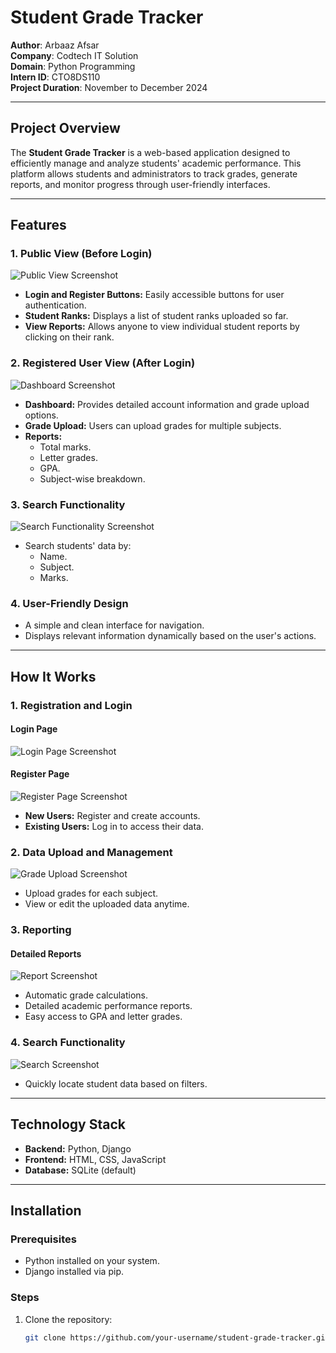 # Student Grade Tracker  

**Author**: Arbaaz Afsar  
**Company**: Codtech IT Solution  
**Domain**: Python Programming  
**Intern ID**: CTO8DS110  
**Project Duration**: November to December 2024  

---

## Project Overview  

The **Student Grade Tracker** is a web-based application designed to efficiently manage and analyze students' academic performance. This platform allows students and administrators to track grades, generate reports, and monitor progress through user-friendly interfaces.  

---

## Features  

### 1. Public View (Before Login)  

![Public View Screenshot](grade_tracker/project_screenshot/Screenshot%202024-12-29%20154619.png)

- **Login and Register Buttons:** Easily accessible buttons for user authentication.  
- **Student Ranks:** Displays a list of student ranks uploaded so far.  
- **View Reports:** Allows anyone to view individual student reports by clicking on their rank.  

### 2. Registered User View (After Login)  

![Dashboard Screenshot](grade_tracker/project_screenshot/Screenshot%202024-12-29%20155013.png)

- **Dashboard:** Provides detailed account information and grade upload options.  
- **Grade Upload:** Users can upload grades for multiple subjects.  
- **Reports:**  
  - Total marks.  
  - Letter grades.  
  - GPA.  
  - Subject-wise breakdown.  

### 3. Search Functionality  

![Search Functionality Screenshot](grade_tracker/project_screenshot/Screenshot%202024-12-29%20193406.png)

- Search students' data by:  
  - Name.  
  - Subject.  
  - Marks.  

### 4. User-Friendly Design  
- A simple and clean interface for navigation.  
- Displays relevant information dynamically based on the user's actions.  

---

## How It Works  

### 1. Registration and Login  

#### Login Page  
![Login Page Screenshot](grade_tracker/project_screenshot/Screenshot%202024-12-29%20154744.png)

#### Register Page  
![Register Page Screenshot](grade_tracker/project_screenshot/Screenshot%202024-12-29%20154756.png)

- **New Users:** Register and create accounts.  
- **Existing Users:** Log in to access their data.  

### 2. Data Upload and Management  

![Grade Upload Screenshot](grade_tracker/project_screenshot/Screenshot%202024-12-29%20154641.png)

- Upload grades for each subject.  
- View or edit the uploaded data anytime.  

### 3. Reporting  

#### Detailed Reports  
![Report Screenshot](grade_tracker/project_screenshot/Screenshot%202024-12-29%20154709.png)

- Automatic grade calculations.  
- Detailed academic performance reports.  
- Easy access to GPA and letter grades.  

### 4. Search Functionality  

![Search Screenshot](grade_tracker/project_screenshot/Screenshot%202024-12-29%20193406.png)

- Quickly locate student data based on filters.  

---

## Technology Stack  
- **Backend:** Python, Django  
- **Frontend:** HTML, CSS, JavaScript  
- **Database:** SQLite (default)  

---

## Installation  

### Prerequisites  
- Python installed on your system.  
- Django installed via pip.  

### Steps  
1. Clone the repository:  
   ```bash
   git clone https://github.com/your-username/student-grade-tracker.git

